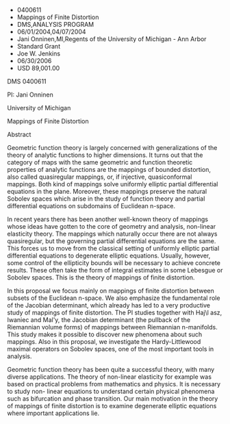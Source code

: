 
* 0400611
* Mappings of Finite Distortion
* DMS,ANALYSIS PROGRAM
* 06/01/2004,04/07/2004
* Jani Onninen,MI,Regents of the University of Michigan - Ann Arbor
* Standard Grant
* Joe W. Jenkins
* 06/30/2006
* USD 89,001.00

DMS 0400611

PI: Jani Onninen

University of Michigan

Mappings of Finite Distortion

Abstract

Geometric function theory is largely concerned with generalizations of the
theory of analytic functions to higher dimensions. It turns out that the
category of maps with the same geometric and function theoretic properties of
analytic functions are the mappings of bounded distortion, also called
quasiregular mappings, or, if injective, quasiconformal mappings. Both kind of
mappings solve uniformly elliptic partial differential equations in the plane.
Moreover, these mappings preserve the natural Sobolev spaces which arise in the
study of function theory and partial differential equations on subdomains of
Euclidean n-space.

In recent years there has been another well-known theory of mappings whose ideas
have gotten to the core of geometry and analysis, non-linear elasticity theory.
The mappings which naturally occur there are not always quasiregular, but the
governing partial differential equations are the same. This forces us to move
from the classical setting of uniformly elliptic partial differential equations
to degenerate elliptic equations. Usually, however, some control of the
ellipticity bounds will be necessary to achieve concrete results. These often
take the form of integral estimates in some Lebesgue or Sobolev spaces. This is
the theory of mappings of finite distortion.

In this proposal we focus mainly on mappings of finite distortion between
subsets of the Euclidean n-space. We also emphasize the fundamental role of the
Jacobian determinant, which already has led to a very productive study of
mappings of finite distortion. The PI studies together with Haj\l asz, Iwaniec
and Mal\'y, the Jacobian determinant (the pullback of the Riemannian volume
forms) of mappings between Riemannian n-manifolds. This study makes it possible
to discover new phenomena about such mappings. Also in this proposal, we
investigate the Hardy-Littlewood maximal operators on Sobolev spaces, one of the
most important tools in analysis.

Geometric function theory has been quite a successful theory, with many diverse
applications. The theory of non-linear elasticity for example was based on
practical problems from mathematics and physics. It is necessary to study non-
linear equations to understand certain physical phenomena such as bifurcation
and phase transition. Our main motivation in the theory of mappings of finite
distortion is to examine degenerate elliptic equations where important
applications lie.


